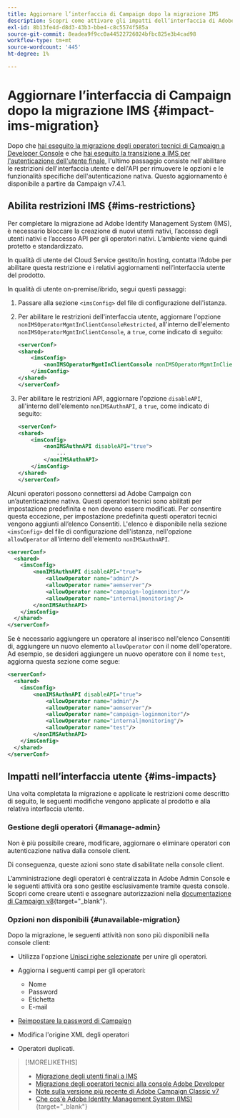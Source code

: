 ```yaml
---
title: Aggiornare l’interfaccia di Campaign dopo la migrazione IMS
description: Scopri come attivare gli impatti dell’interfaccia di Adobe Identity Management System Migration
exl-id: 8b13fe4d-d8d3-43b3-bbe4-c8c5574f585a
source-git-commit: 8eadea9f9cc0a44522726024bfbc825e3b4cad98
workflow-type: tm+mt
source-wordcount: '445'
ht-degree: 1%

---
```


# Aggiornare l’interfaccia di Campaign dopo la migrazione IMS {#impact-ims-migration}

Dopo che [hai eseguito la migrazione degli operatori tecnici di Campaign a Developer Console](ims-migration.md) e che [hai eseguito la transizione a IMS per l&#39;autenticazione dell&#39;utente finale](migrate-users-to-ims.md), l&#39;ultimo passaggio consiste nell&#39;abilitare le restrizioni dell&#39;interfaccia utente e dell&#39;API per rimuovere le opzioni e le funzionalità specifiche dell&#39;autenticazione nativa. Questo aggiornamento è disponibile a partire da Campaign v7.4.1.

## Abilita restrizioni IMS {#ims-restrictions}

Per completare la migrazione ad Adobe Identify Management System (IMS), è necessario bloccare la creazione di nuovi utenti nativi, l’accesso degli utenti nativi e l’accesso API per gli operatori nativi. L’ambiente viene quindi protetto e standardizzato.

In qualità di utente del Cloud Service gestito/in hosting, contatta l’Adobe per abilitare questa restrizione e i relativi aggiornamenti nell’interfaccia utente del prodotto.

In qualità di utente on-premise/ibrido, segui questi passaggi:

1. Passare alla sezione `<imsConfig>` del file di configurazione dell&#39;istanza.
1. Per abilitare le restrizioni dell&#39;interfaccia utente, aggiornare l&#39;opzione `nonIMSOperatorMgmtInClientConsoleRestricted`, all&#39;interno dell&#39;elemento `nonIMSOperatorMgmtInClientConsole`, a `true`, come indicato di seguito:


   ```xml
   <serverConf>
   <shared>
       <imsConfig>
           <nonIMSOperatorMgmtInClientConsole nonIMSOperatorMgmtInClientConsoleRestricted="true"/>
       </imsConfig>
   </shared>
   </serverConf>
   ```

1. Per abilitare le restrizioni API, aggiornare l&#39;opzione `disableAPI`, all&#39;interno dell&#39;elemento `nonIMSAuthnAPI`, a `true`, come indicato di seguito:

   ```xml
   <serverConf>
   <shared>
       <imsConfig>
           <nonIMSAuthnAPI disableAPI="true">
               ...
           </nonIMSAuthnAPI>
       </imsConfig>
   </shared>
   </serverConf>
   ```

Alcuni operatori possono connettersi ad Adobe Campaign con un’autenticazione nativa. Questi operatori tecnici sono abilitati per impostazione predefinita e non devono essere modificati. Per consentire questa eccezione, per impostazione predefinita questi operatori tecnici vengono aggiunti all’elenco Consentiti. L&#39;elenco è disponibile nella sezione `<imsConfig>` del file di configurazione dell&#39;istanza, nell&#39;opzione `allowOperator` all&#39;interno dell&#39;elemento `nonIMSAuthnAPI`.

```xml
<serverConf>
  <shared>
    <imsConfig>
        <nonIMSAuthnAPI disableAPI="true">
            <allowOperator name="admin"/>
            <allowOperator name="aemserver"/>
            <allowOperator name="campaign-loginmonitor"/>
            <allowOperator name="internal|monitoring"/>
        </nonIMSAuthnAPI>
    </imsConfig>
  </shared>
</serverConf>
```

Se è necessario aggiungere un operatore al inserisco nell&#39;elenco Consentiti di, aggiungere un nuovo elemento `allowOperator` con il nome dell&#39;operatore. Ad esempio, se desideri aggiungere un nuovo operatore con il nome `test`, aggiorna questa sezione come segue:

```xml
<serverConf>
  <shared>
    <imsConfig>
        <nonIMSAuthnAPI disableAPI="true">
            <allowOperator name="admin"/>
            <allowOperator name="aemserver"/>
            <allowOperator name="campaign-loginmonitor"/>
            <allowOperator name="internal|monitoring"/>
            <allowOperator name="test"/>
        </nonIMSAuthnAPI>
    </imsConfig>
  </shared>
</serverConf>
```

## Impatti nell’interfaccia utente {#ims-impacts}

Una volta completata la migrazione e applicate le restrizioni come descritto di seguito, le seguenti modifiche vengono applicate al prodotto e alla relativa interfaccia utente.

### Gestione degli operatori {#manage-admin}

Non è più possibile creare, modificare, aggiornare o eliminare operatori con autenticazione nativa dalla console client.

Di conseguenza, queste azioni sono state disabilitate nella console client.

L’amministrazione degli operatori è centralizzata in Adobe Admin Console e le seguenti attività ora sono gestite esclusivamente tramite questa console. Scopri come creare utenti e assegnare autorizzazioni nella [documentazione di Campaign v8](https://experienceleague.adobe.com/en/docs/campaign/campaign-v8/admin/permissions/manage-permissions){target="_blank"}.

### Opzioni non disponibili {#unavailable-migration}

Dopo la migrazione, le seguenti attività non sono più disponibili nella console client:

* Utilizza l&#39;opzione [Unisci righe selezionate](../../platform/using/updating-data.md#merge-data) per unire gli operatori.

* Aggiorna i seguenti campi per gli operatori:
   * Nome
   * Password
   * Etichetta
   * E-mail

* [Reimpostare la password di Campaign](../../production/using/lost-password.md)

* Modifica l&#39;origine XML degli operatori

* Operatori duplicati.


>[!MORELIKETHIS]
>
>* [Migrazione degli utenti finali a IMS](migrate-users-to-ims.md)
>* [Migrazione degli operatori tecnici alla console Adobe Developer](ims-migration.md)
>* [Note sulla versione più recente di Adobe Campaign Classic v7](../../rn/using/latest-release.md)
>* [Che cos&#39;è Adobe Identity Management System (IMS)](https://helpx.adobe.com/it/enterprise/using/users.html){target="_blank"}
